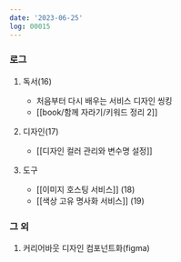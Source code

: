 ```yaml
---
date: '2023-06-25'
log: 00015
---
```


### 로그

1. 독서(16)
	- 처음부터 다시 배우는 서비스 디자인 씽킹
	- [[book/함께 자라기/키워드 정리 2]]


2. 디자인(17)
	- [[디자인 컬러 관리와 변수명 설정]]


3. 도구
	- [[이미지 호스팅 서비스]] (18)
	- [[색상 고유 명사화 서비스]] (19)


### 그 외

1. 커리어바웃 디자인 컴포넌트화(figma)